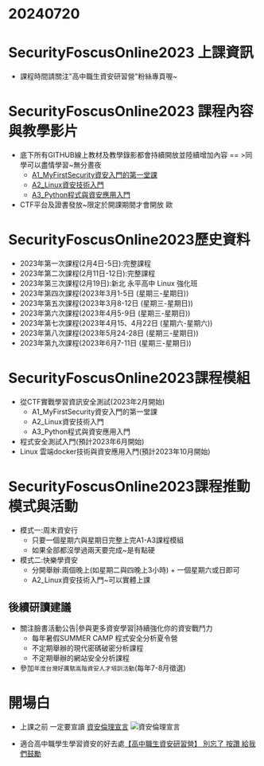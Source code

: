# 20240720
# SecurityFoscusOnline2023 上課資訊
- 課程時間請關注"高中職生資安研習營"粉絲專頁喔~

# SecurityFoscusOnline2023 課程內容與教學影片
- 底下所有GITHUB線上教材及教學錄影都會持續開放並陸續增加內容 == >同學可以盡情學習~無分晝夜
  - [A1_MyFirstSecurity資安入門的第一堂課](https://github.com/MyFirstSecurity2020/20230301)
  - [A2_Linux資安技術入門](https://github.com/MyFirstSecurity2020/20230302)
  - [A3_Python程式與資安應用入門](https://github.com/MyFirstSecurity2020/SF2023A3)
- CTF平台及證書發放~限定於開課期間才會開放 歐
  

# SecurityFoscusOnline2023歷史資料
- 2023年第一次課程(2月4日-5日):完整課程
- 2023年第二次課程(2月11日-12日):完整課程 
- 2023年第三次課程(2月19日):新北 永平高中 Linux 強化班
- 2023年第四次課程(2023年3月1-5日 (星期三-星期日)) 
- 2023年第五次課程(2023年3月8-12日 (星期三-星期日)) 
- 2023年第六次課程(2023年4月5-9日 (星期三-星期日))
- 2023年第七次課程(2023年4月15、4月22日 (星期六-星期六))
- 2023年第八次課程(2023年5月24-28日 (星期三-星期日))
- 2023年第九次課程(2023年6月7-11日 (星期三-星期日))

# SecurityFoscusOnline2023課程模組
- 從CTF實戰學習資訊安全測試(2023年2月開始)
  - A1_MyFirstSecurity資安入門的第一堂課
  - A2_Linux資安技術入門
  - A3_Python程式與資安應用入門 
- 程式安全測試入門(預計2023年6月開始)
- Linux 雲端docker技術與資安應用入門(預計2023年10月開始)

# SecurityFoscusOnline2023課程推動模式與活動
- 模式一:周末資安行
  - 只要一個星期六與星期日完整上完A1-A3課程模組
  - 如果全部都沒學過兩天要完成~是有點硬
- 模式二:快樂學資安
  - 分開舉辦:兩個晚上(如星期二與四晚上3小時) + 一個星期六或日即可
  - A2_Linux資安技術入門~可以實體上課 

## 後續研讀建議
- 關注臉書活動公告|參與更多資安學習|持續強化你的資安戰鬥力
  - 每年暑假SUMMER CAMP 程式安全分析夏令營
  - 不定期舉辦的現代密碼破密分析課程 
  - 不定期舉辦的網站安全分析課程
- 參加`年度台灣好厲駭高階資安人才培訓活動`(每年7-8月徵選)

# 開場白
- 上課之前 一定要宣讀 [資安倫理宣言](資安宣言.gif)
![資安倫理宣言](資安宣言.gif)

- 適合高中職學生學習資安的好去處[【高中職生資安研習營】 別忘了 按讚 給我們鼓勵](https://zh-tw.facebook.com/pages/category/Community/高中職生資安研習營-455550404836569/)



